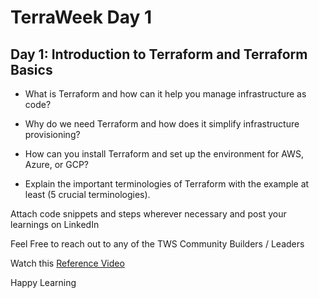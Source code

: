 # TerraWeek Day 1

## Day 1: Introduction to Terraform and Terraform Basics

- What is Terraform and how can it help you manage infrastructure as code?

- Why do we need Terraform and how does it simplify infrastructure provisioning?

- How can you install Terraform and set up the environment for AWS, Azure, or GCP?

- Explain the important terminologies of Terraform with the example at least (5 crucial terminologies).

Attach code snippets and steps wherever necessary and post your learnings on LinkedIn

Feel Free to reach out to any of the TWS Community Builders / Leaders

Watch this [Reference Video](https://www.youtube.com/live/965CaSveIEI?feature=share)

Happy Learning 
